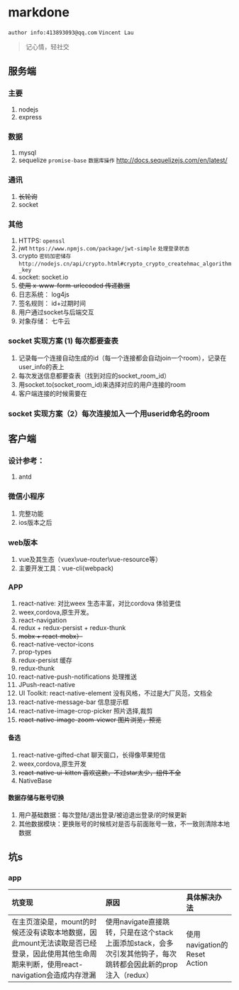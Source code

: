 # markdone
`author info:413893093@qq.com` 
 `Vincent Lau`
> 记心情，轻社交

## 服务端
###	主要
1.	nodejs	
2.	express

###	数据
1.	mysql 
2.	sequelize `promise-base`  `数据库操作`  http://docs.sequelizejs.com/en/latest/

### 通讯
1. ~~长轮询~~
2. socket

###	其他
1.	HTTPS: `openssl`
2.	jwt `https://www.npmjs.com/package/jwt-simple` `处理登录状态` 
3.	crypto `密码加密储存` `http://nodejs.cn/api/crypto.html#crypto_crypto_createhmac_algorithm_key` 
4. socket: socket.io
5. ~~使用 x-www-form-urlecoded 传递数据~~
6. 日志系统： log4js
7. 签名规则： id+过期时间
8. 用户通过socket与后端交互
9. 对象存储： 七牛云

### socket 实现方案 (1) 每次都要查表
1. 记录每一个连接自动生成的id（每一个连接都会自动join一个room），记录在user_info的表上
2. 每次发送信息都要查表（找到对应的socket_room_id）
3. 用socket.to(socket_room_id)来选择对应的用户连接的room
4. 客户端连接的时候需要在

### socket 实现方案（2）每次连接加入一个用userid命名的room


## 客户端
###	设计参考：
1.	antd

###	微信小程序
1.	完整功能
2. ios版本之后

###	web版本
1.	vue及其生态（vuex\vue-router\vue-resource等）
2. 主要开发工具：vue-cli(webpack)

###	APP
1.	react-native: 对比weex 生态丰富，对比cordova 体验更佳
2. weex,cordova,原生开发。
3. react-navigation
4. redux + redux-persist + redux-thunk 
5. ~~mobx + react-mobx）~~
6. react-native-vector-icons 
7. prop-types
8. redux-persist 缓存
9. redux-thunk
10. react-native-push-notifications 处理推送
11. JPush-react-native
12. UI Toolkit: react-native-element 没有风格，不过是大厂风范，文档全
13. react-native-message-bar 信息提示框
14. react-native-image-crop-picker 照片选择,裁剪
15. ~~react-native-image-zoom-viewer 图片浏览，预览~~
#### 备选
1. react-native-gifted-chat 聊天窗口，长得像苹果短信
2. weex,cordova,原生开发
3. ~~react-native-ui-kitten 喜欢这款，不过star太少，组件不全~~
4. NativeBase

#### 数据存储与账号切换
1. 用户基础数据：每次登陆/退出登录/被迫退出登录/的时候更新
2. 其他数据模块：更换账号的时候核对是否与前面账号一致，不一致则清除本地数据

## 坑s
### app

|坑变现|原因|具体解决办法|
|:---|:---|:---|
|在主页渲染是，mount的时候还没有读取本地数据，因此mount无法读取是否已经登录，因此使用其他生命周期来判断，使用react-navigation会造成内存泄漏|使用navigate直接跳转，只是在这个stack上面添加stack，会多次引发其他钩子，每次跳转都会因此新的prop注入（redux）| 使用navigation的Reset Action|